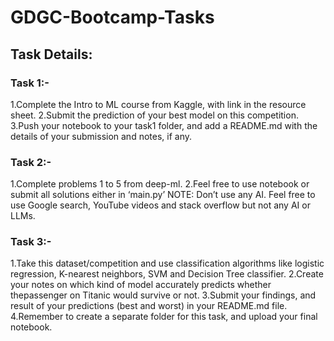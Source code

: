 # GDGC-Bootcamp-Tasks
## Task Details:
### Task 1:-

1.Complete the Intro to ML course from Kaggle, with link in the resource sheet.
2.Submit the prediction of your best model on this competition.
3.Push your notebook to your task1 folder, and add a README.md with the details of your submission and notes, if any.
### Task 2:-

1.Complete problems 1 to 5 from deep-ml.
2.Feel free to use notebook or submit all solutions either in ‘main.py’
NOTE: Don’t use any AI. Feel free to use Google search, YouTube videos and stack overflow but not any AI or LLMs.
### Task 3:-

1.Take this dataset/competition and use classification algorithms like logistic regression, K-nearest neighbors, SVM and Decision Tree classifier.
2.Create your notes on which kind of model accurately predicts whether thepassenger on Titanic would survive or not.
3.Submit your findings, and result of your predictions (best and worst) in your README.md file.
4.Remember to create a separate folder for this task, and upload your final notebook.
